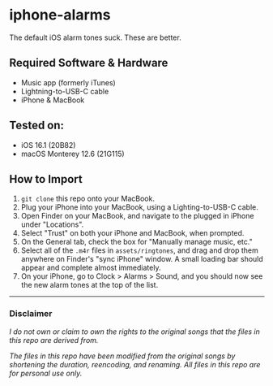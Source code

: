 # iphone-alarms

The default iOS alarm tones suck. These are better.


## Required Software & Hardware
- Music app (formerly iTunes)
- Lightning-to-USB-C cable
- iPhone & MacBook


## Tested on: 
- iOS 16.1 (20B82)  
- macOS Monterey 12.6 (21G115)


## How to Import

1. `git clone` this repo onto your MacBook.
1. Plug your iPhone into your MacBook, using a Lighting-to-USB-C cable.
1. Open Finder on your MacBook, and navigate to the plugged in iPhone under "Locations".
1. Select "Trust" on both your iPhone and MacBook, when prompted. 
1. On the General tab, check the box for "Manually manage music, etc."
1. Select all of the `.m4r` files in `assets/ringtones`, and drag and drop them anywhere on Finder's "sync iPhone" window. A small loading bar should appear and complete almost immediately.
1. On your iPhone, go to Clock > Alarms > Sound, and you should now see the new alarm tones at the top of the list.

---

### Disclaimer

*I do not own or claim to own the rights to the original songs that the files in this repo are derived from.*

*The files in this repo have been modified from the original songs by shortening the duration, reencoding, and renaming. All files in this repo are for personal use only.*